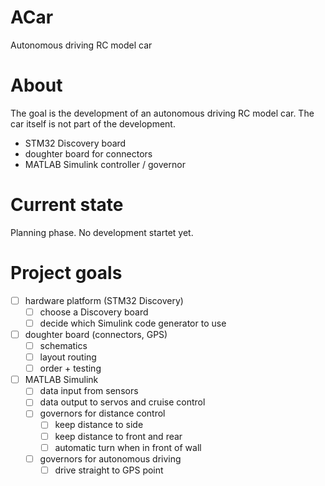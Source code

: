 # ACar
Autonomous driving RC model car

# About
The goal is the development of an autonomous driving RC model car. 
The car itself is not part of the development. 
- STM32 Discovery board
- doughter board for connectors
- MATLAB Simulink controller / governor

# Current state
Planning phase. No development startet yet.

# Project goals
- [ ] hardware platform (STM32 Discovery)
  - [ ] choose a Discovery board
  - [ ] decide which Simulink code generator to use
- [ ] doughter board (connectors, GPS)
  - [ ] schematics
  - [ ] layout routing
  - [ ] order + testing
- [ ] MATLAB Simulink
  - [ ] data input from sensors
  - [ ] data output to servos and cruise control
  - [ ] governors for distance control
    - [ ] keep distance to side
    - [ ] keep distance to front and rear
    - [ ] automatic turn when in front of wall
  - [ ] governors for autonomous driving
    - [ ] drive straight to GPS point